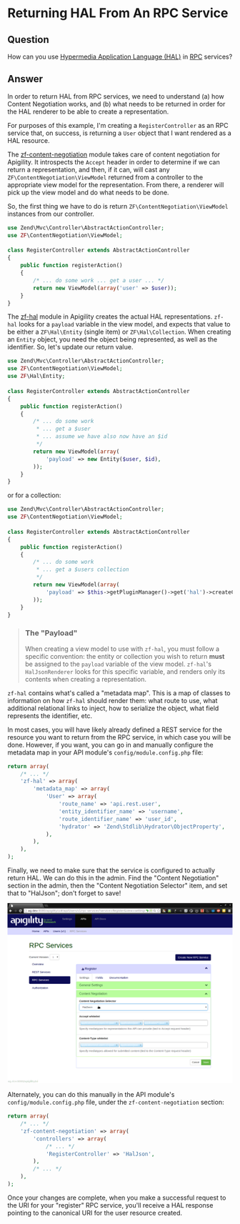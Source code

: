 Returning HAL From An RPC Service
=================================

Question
--------

How can you use [Hypermedia Application Language (HAL)](/api-primer/halprimer.md) in
[RPC](/api-primer/what-is-an-api.md#rpc) services?

Answer
------

In order to return HAL from RPC services, we need to understand (a) how Content Negotiation works,
and (b) what needs to be returned in order for the HAL renderer to be able to create a
representation.

For purposes of this example, I'm creating a `RegisterController` as an RPC service that, on
success, is returning a `User` object that I want rendered as a HAL resource.

The [zf-content-negotiation](https://github.com/zfcampus/zf-content-negotiation) module takes care
of content negotiation for Apigility. It introspects the `Accept` header in order to determine if we
can return a representation, and then, if it can, will cast any `ZF\ContentNegotiation\ViewModel`
returned from a controller to the appropriate view model for the representation. From there, a
renderer will pick up the view model and do what needs to be done.

So, the first thing we have to do is return `ZF\ContentNegotiation\ViewModel` instances from our
controller.

```php
use Zend\Mvc\Controller\AbstractActionController;
use ZF\ContentNegotiation\ViewModel;

class RegisterController extends AbstractActionController
{
    public function registerAction()
    {
        /* ... do some work ... get a user ... */
        return new ViewModel(array('user' => $user));
    }
}
```

The [zf-hal](https://github.com/zfcampus/zf-hal) module in Apigility creates the actual HAL
representations. `zf-hal` looks for a `payload` variable in the view model, and expects that value
to be either a `ZF\Hal\Entity` (single item) or `ZF\Hal\Collection`. When creating an `Entity`
object, you need the object being represented, as well as the identifier.  So, let's update our
return value.

```php
use Zend\Mvc\Controller\AbstractActionController;
use ZF\ContentNegotiation\ViewModel;
use ZF\Hal\Entity;

class RegisterController extends AbstractActionController
{
    public function registerAction()
    {
        /* ... do some work
         * ... get a $user
         * ... assume we have also now have an $id
         */
        return new ViewModel(array(
            'payload' => new Entity($user, $id),
        ));
    }
}
```

or for a collection:

```php
use Zend\Mvc\Controller\AbstractActionController;
use ZF\ContentNegotiation\ViewModel;

class RegisterController extends AbstractActionController
{
    public function registerAction()
    {
        /* ... do some work
         * ... get a $users collection
         */
        return new ViewModel(array(
            'payload' => $this->getPluginManager()->get('hal')->createCollection($users)
        ));
    }
}
```

> ### The "Payload"
>
> When creating a view model to use with `zf-hal`, you must follow a specific convention: the
> entity or collection you wish to return **must** be assigned to the `payload` variable of the view
> model. `zf-hal`'s `HalJsonRenderer` looks for this specific variable, and renders only its
> contents when creating a representation.

`zf-hal` contains what's called a "metadata map". This is a map of classes to information on how
`zf-hal` should render them: what route to use, what additional relational links to inject, how to
serialize the object, what field represents the identifier, etc.

In most cases, you will have likely already defined a REST service for the resource you want to
return from the RPC service, in which case you will be done. However, if you want, you can go in and
manually configure the metadata map in your API module's `config/module.config.php` file:

```php
return array(
    /* ... */
    'zf-hal' => array(
        'metadata_map' => array(
            'User' => array(
                'route_name' => 'api.rest.user',
                'entity_identifier_name' => 'username',
                'route_identifier_name' => 'user_id',
                'hydrator' => 'Zend\Stdlib\Hydrator\ObjectProperty',
            ),
        ),
    ),
);
```

Finally, we need to make sure that the service is configured to actually return HAL. We can do this
in the admin. Find the "Content Negotiation" section in the admin, then the "Content
Negotiation Selector" item, and set that to "HalJson"; don't forget to save!

![Content Negotiation Selector](/asset/apigility-documentation/img/recipes-hal-from-rpc-select-selector.png)

Alternately, you can do this manually in the API module's `config/module.config.php` file, under the
`zf-content-negotiation` section:

```php
return array(
    /* ... */
    'zf-content-negotiation' => array(
        'controllers' => array(
            /* ... */
            'RegisterController' => 'HalJson',
        ),
        /* ... */
    ),
);
```

Once your changes are complete, when you make a successful request to the URI for your "register"
RPC service, you'll receive a HAL response pointing to the canonical URI for the user resource
created.
